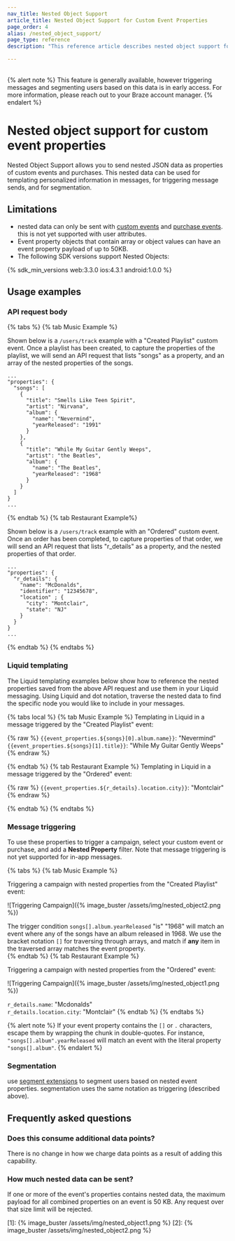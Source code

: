 ```yaml
---
nav_title: Nested Object Support
article_title: Nested Object Support for Custom Event Properties
page_order: 4
alias: /nested_object_support/
page_type: reference
description: "This reference article describes nested object support for custom event properties, and includes example use cases, limitations, and frequently asked questions."

---
```

<br>
{% alert note %}
This feature is generally available, however triggering messages and segmenting users based on this data is in early access. For more information, please reach out to your Braze account manager.
{% endalert %}

# Nested object support for custom event properties

Nested Object Support allows you to send nested JSON data as properties of custom events and purchases. This nested data can be used for templating personalized information in messages, for triggering message sends, and for segmentation.

## Limitations

- nested data can only be sent with [custom events]({{site.baseurl}}/user_guide/data_and_analytics/custom_data/custom_events/) and [purchase events]({{site.baseurl}}/user_guide/data_and_analytics/custom_data/purchase_events/). this is not yet supported with user attributes.
- Event property objects that contain array or object values can have an event property payload of up to 50KB.
- The following SDK versions support Nested Objects:

{% sdk_min_versions web:3.3.0 ios:4.3.1 android:1.0.0 %}

## Usage examples

### API request body

{% tabs %}
{% tab Music Example %}

Shown below is a `/users/track` example with a "Created Playlist" custom event. Once a playlist has been created, to capture the properties of the playlist, we will send an API request that lists "songs" as a property, and an array of the nested properties of the songs.

```
...
"properties": {
  "songs": [
    {
      "title": "Smells Like Teen Spirit",
      "artist": "Nirvana",
      "album": {
        "name": "Nevermind",
        "yearReleased": "1991"
      }
    },
    {
      "title": "While My Guitar Gently Weeps",
      "artist": "the Beatles",
      "album": {
        "name": "The Beatles",
        "yearReleased": "1968"
      }
    }
  ]
}
...
```
{% endtab %}
{% tab Restaurant Example%}

Shown below is a `/users/track` example with an "Ordered" custom event. Once an order has been completed, to capture properties of that order, we will send an API request that lists "r_details" as a property, and the nested properties of that order.

```
...
"properties": {
  "r_details": {
    "name": "McDonalds",
    "identifier": "12345678",
    "location" ; {
      "city": "Montclair",
      "state": "NJ"
    }
  }
}
...
```
{% endtab %}
{% endtabs %}

### Liquid templating

The Liquid templating examples below show how to reference the nested properties saved from the above API request and use them in your Liquid messaging. Using Liquid and dot notation, traverse the nested data to find the specific node you would like to include in your messages.

{% tabs local %}
{% tab Music Example %}
Templating in Liquid in a message triggered by the "Created Playlist" event:

{% raw %}
`{{event_properties.${songs}[0].album.name}}`: "Nevermind"<br>
`{{event_properties.${songs}[1].title}}`: "While My Guitar Gently Weeps"
{% endraw %}

{% endtab %}
{% tab Restaurant Example %}
Templating in Liquid in a message triggered by the "Ordered" event:

{% raw %}
`{{event_properties.${r_details}.location.city}}`: "Montclair"
{% endraw %}

{% endtab %}
{% endtabs %}

### Message triggering

To use these properties to trigger a campaign, select your custom event or purchase, and add a __Nested Property__ filter. Note that message triggering is not yet supported for in-app messages.

{% tabs %}
{% tab Music Example %}

Triggering a campaign with nested properties from the "Created Playlist" event:

![Triggering Campaign]({% image_buster /assets/img/nested_object2.png %})

The trigger condition `songs[].album.yearReleased` "is" "1968" will match an event where any of the songs have an album released in 1968. We use the bracket notation `[]` for traversing through arrays, and match if __any__ item in the traversed array matches the event property.<br>
{% endtab %}
{% tab Restaurant Example %}

Triggering a campaign with nested properties from the "Ordered" event:

![Triggering Campaign]({% image_buster /assets/img/nested_object1.png %})

`r_details.name`: "Mcdonalds"<br>
`r_details.location.city`: "Montclair"
{% endtab %}
{% endtabs %}

{% alert note %} If your event property contains the `[]` or `.` characters, escape them by wrapping the chunk in double-quotes. For instance, `"songs[].album".yearReleased` will match an event with the literal property `"songs[].album"`.  {% endalert %}

### Segmentation

use [segment extensions]({{site.baseurl}}/user_guide/engagement_tools/segments/segment_extension/) to segment users based on nested event properties. segmentation uses the same notation as triggering (described above).

## Frequently asked questions

### Does this consume additional data points?

There is no change in how we charge data points as a result of adding this capability.

### How much nested data can be sent?

If one or more of the event's properties contains nested data, the maximum payload for all combined properties on an event is 50 KB. Any request over that size limit will be rejected.

[1]: {% image_buster /assets/img/nested_object1.png %}
[2]: {% image_buster /assets/img/nested_object2.png %}

